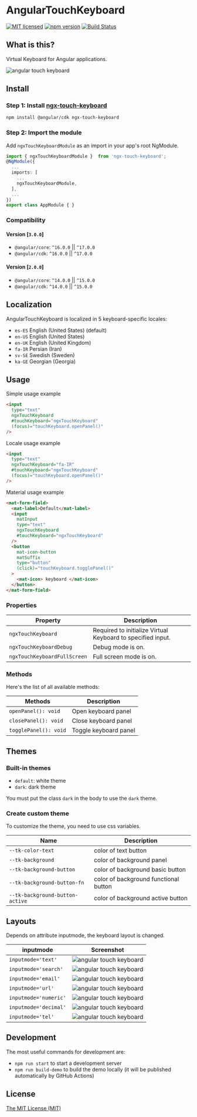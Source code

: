 # AngularTouchKeyboard

[![MIT licensed](https://img.shields.io/badge/license-MIT-blue.svg)](LICENSE) [![npm version](https://badge.fury.io/js/ngx-touch-keyboard.svg)](http://badge.fury.io/js/ngx-touch-keyboard) [![Build Status](https://github.com/mohsen77sk/angular-touch-keyboard/workflows/main/badge.svg)](https://github.com/mohsen77sk/angular-touch-keyboard/actions)

## What is this?

Virtual Keyboard for Angular applications.

![angular touch keyboard](https://mohsen77sk.github.io/angular-touch-keyboard/assets/images/angularTouchKeyboard.png)

## Install

### Step 1: Install [ngx-touch-keyboard](https://www.npmjs.com/package/ngx-touch-keyboard)

```sh
npm install @angular/cdk ngx-touch-keyboard
```

### Step 2: Import the module

Add `ngxTouchKeyboardModule` as an import in your app's root NgModule.

```typescript
import { ngxTouchKeyboardModule }  from 'ngx-touch-keyboard';
@NgModule({
  ...
  imports: [
    ...
    ngxTouchKeyboardModule,
  ],
  ...
})
export class AppModule { }
```

### Compatibility

#### Version [`3.0.0`]

* `@angular/core`: `^16.0.0` || `^17.0.0`
* `@angular/cdk`: `^16.0.0` || `^17.0.0`

#### Version [`2.0.0`]

* `@angular/core`: `^14.0.0` || `^15.0.0`
* `@angular/cdk`: `^14.0.0` || `^15.0.0`

## Localization

AngularTouchKeyboard is localized in 5 keyboard-specific locales:

* `es-ES` English (United States) (default)
* `en-US` English (United States)
* `en-UK` English (United Kingdom)
* `fa-IR` Persian (Iran)
* `sv-SE` Swedish (Sweden)
* `ka-GE` Georgian (Georgia)

## Usage

Simple usage example

```html
<input
  type="text"
  ngxTouchKeyboard
  #touchKeyboard="ngxTouchKeyboard"
  (focus)="touchKeyboard.openPanel()"
/>
```

Locale usage example

```html
<input
  type="text"
  ngxTouchKeyboard="fa-IR"
  #touchKeyboard="ngxTouchKeyboard"
  (focus)="touchKeyboard.openPanel()"
/>
```

Material usage example

```html
<mat-form-field>
  <mat-label>Default</mat-label>
  <input
    matInput
    type="text"
    ngxTouchKeyboard
    #touchKeyboard="ngxTouchKeyboard"
  />
  <button
    mat-icon-button
    matSuffix
    type="button"
    (click)="touchKeyboard.togglePanel()"
  >
    <mat-icon> keyboard </mat-icon>
  </button>
</mat-form-field>
```

### Properties

| Property                     | Description                                                 |
| ---------------------------- | ----------------------------------------------------------- |
| `ngxTouchKeyboard`           | Required to initialize Virtual Keyboard to specified input. |
| `ngxTouchKeyboardDebug`      | Debug mode is on.                                           |
| `ngxTouchKeyboardFullScreen` | Full screen mode is on.                                     |

### Methods

Here's the list of all available methods:

| Methods               | Description           |
| --------------------- | --------------------- |
| `openPanel(): void`   | Open keyboard panel   |
| `closePanel(): void`  | Close keyboard panel  |
| `togglePanel(): void` | Toggle keyboard panel |

## Themes

### Built-in themes

* `default`: white theme
* `dark`: dark theme

You must put the class `dark` in the body to use the `dark` theme.

### Create custom theme

To customize the theme, you need to use css variables.

| Name                            | Description                           |
| ------------------------------- | ------------------------------------- |
| `--tk-color-text`               | color of text button                  |
| `--tk-background`               | color of background panel             |
| `--tk-background-button`        | color of background basic button      |
| `--tk-background-button-fn`     | color of background functional button |
| `--tk-background-button-active` | color of background active button     |

## Layouts

Depends on attribute inputmode, the keyboard layout is changed.

| inputmode             | Screenshot                                                                                               |
| --------------------- | -------------------------------------------------------------------------------------------------------- |
| `inputmode='text'`    | ![angular touch keyboard](https://mohsen77sk.github.io/angular-touch-keyboard/assets/images/text.png)    |
| `inputmode='search'`  | ![angular touch keyboard](https://mohsen77sk.github.io/angular-touch-keyboard/assets/images/search.png)  |
| `inputmode='email'`   | ![angular touch keyboard](https://mohsen77sk.github.io/angular-touch-keyboard/assets/images/email.png)   |
| `inputmode='url'`     | ![angular touch keyboard](https://mohsen77sk.github.io/angular-touch-keyboard/assets/images/url.png)     |
| `inputmode='numeric'` | ![angular touch keyboard](https://mohsen77sk.github.io/angular-touch-keyboard/assets/images/number.png)  |
| `inputmode='decimal'` | ![angular touch keyboard](https://mohsen77sk.github.io/angular-touch-keyboard/assets/images/decimal.png) |
| `inputmode='tel'`     | ![angular touch keyboard](https://mohsen77sk.github.io/angular-touch-keyboard/assets/images/tel.png)     |

## Development

The most useful commands for development are:

* `npm run start` to start a development server
* `npm run build-demo` to build the demo locally (it will be published automatically by GitHub Actions)

## License

[The MIT License (MIT)](LICENSE)
